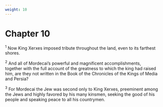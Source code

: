 ```yaml
---
weight: 10
---
```


# Chapter 10

<sup>1</sup> Now King Xerxes imposed tribute throughout the land, even to its farthest shores. 

<sup>2</sup> And all of Mordecai’s powerful and magnificent accomplishments, together with the full account of the greatness to which the king had raised him, are they not written in the Book of the Chronicles of the Kings of Media and Persia? 

<sup>3</sup> For Mordecai the Jew was second only to King Xerxes, preeminent among the Jews and highly favored by his many kinsmen, seeking the good of his people and speaking peace to all his countrymen.

